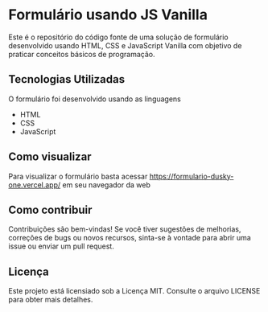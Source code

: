 # Formulário usando JS Vanilla
Este é o repositório do código fonte de uma solução de formulário desenvolvido usando HTML, CSS e JavaScript Vanilla com objetivo de praticar conceitos básicos de programação.

## Tecnologias Utilizadas
O formulário foi desenvolvido usando as linguagens
- HTML
- CSS
- JavaScript
## Como visualizar
Para visualizar o formulário basta acessar https://formulario-dusky-one.vercel.app/ em seu navegador da web

## Como contribuir
Contribuições são bem-vindas! Se você tiver sugestões de melhorias, correções de bugs ou novos recursos, sinta-se à vontade para abrir uma issue ou enviar um pull request.

## Licença
Este projeto está licensiado sob a Licença MIT. Consulte o arquivo LICENSE para obter mais detalhes.
